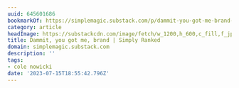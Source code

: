 ```yaml
---
uuid: 645601686
bookmarkOf: https://simplemagic.substack.com/p/dammit-you-got-me-brand-simply-ranked?utm_source=post-email-title&publication_id=246638&post_id=134126837&isFreemail=true&utm_medium=email
category: article
headImage: https://substackcdn.com/image/fetch/w_1200,h_600,c_fill,f_jpg,q_auto:good,fl_progressive:steep,g_auto/https%3A%2F%2Fsubstack-post-media.s3.amazonaws.com%2Fpublic%2Fimages%2Fd585ed4c-e2df-4a6f-9cab-dbe2f91e7f38_1200x800.jpeg
title: Dammit, you got me, brand | Simply Ranked
domain: simplemagic.substack.com
description: ''
tags:
- cole nowicki
date: '2023-07-15T18:55:42.796Z'
---
```



